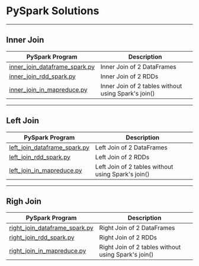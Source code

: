 # PySpark Solutions

-------

## Inner Join

|PySpark Program |Description|
|--------|-----------|
| [inner_join_dataframe_spark.py](inner_join_dataframe_spark.py) | Inner Join of 2 DataFrames |
| [inner_join_rdd_spark.py](inner_join_rdd_spark.py) | Inner Join of 2 RDDs |
| [inner_join_in_mapreduce.py](inner_join_in_mapreduce.py) | Inner Join of 2 tables without using Spark's join() |


-------

## Left Join

|PySpark Program |Description|
|--------|-----------|
| [left_join_dataframe_spark.py](left_join_dataframe_spark.py) | Left Join of 2 DataFrames |
| [left_join_rdd_spark.py](left_join_rdd_spark.py) | Left Join of 2 RDDs |
| [left_join_in_mapreduce.py](left_join_in_mapreduce.py) | Left Join of 2 tables without using Spark's join() |

-------

## Righ Join

|PySpark Program |Description|
|--------|-----------|
| [right_join_dataframe_spark.py](right_join_dataframe_spark.py) | Right Join of 2 DataFrames |
| [right_join_rdd_spark.py](right_join_rdd_spark.py) | Right Join of 2 RDDs |
| [right_join_in_mapreduce.py](right_join_in_mapreduce.py) | Right Join of 2 tables without using Spark's join() |